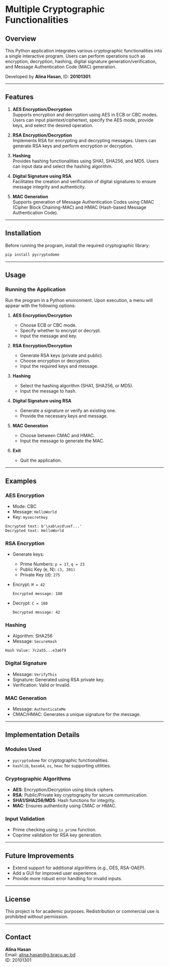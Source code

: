 # Multiple Cryptographic Functionalities

## Overview

This Python application integrates various cryptographic functionalities into a single interactive program. Users can perform operations such as encryption, decryption, hashing, digital signature generation/verification, and Message Authentication Code (MAC) generation.

Developed by **Alina Hasan**, ID: **20101301**.

---

## Features

1. **AES Encryption/Decryption**  
   Supports encryption and decryption using AES in ECB or CBC modes. Users can input plaintext/ciphertext, specify the AES mode, provide keys, and select the desired operation.

2. **RSA Encryption/Decryption**  
   Implements RSA for encrypting and decrypting messages. Users can generate RSA keys and perform encryption or decryption.

3. **Hashing**  
   Provides hashing functionalities using SHA1, SHA256, and MD5. Users can input data and select the hashing algorithm.

4. **Digital Signature using RSA**  
   Facilitates the creation and verification of digital signatures to ensure message integrity and authenticity.

5. **MAC Generation**  
   Supports generation of Message Authentication Codes using CMAC (Cipher Block Chaining-MAC) and HMAC (Hash-based Message Authentication Code).

---

## Installation

Before running the program, install the required cryptographic library:

```bash
pip install pycryptodome
```

---

## Usage

### Running the Application

Run the program in a Python environment. Upon execution, a menu will appear with the following options:

1. **AES Encryption/Decryption**
   
   - Choose ECB or CBC mode.
   - Specify whether to encrypt or decrypt.
   - Input the message and key.

2. **RSA Encryption/Decryption**
   
   - Generate RSA keys (private and public).
   - Choose encryption or decryption.
   - Input the required keys and message.

3. **Hashing**
   
   - Select the hashing algorithm (SHA1, SHA256, or MD5).
   - Input the message to hash.

4. **Digital Signature using RSA**
   
   - Generate a signature or verify an existing one.
   - Provide the necessary keys and message.

5. **MAC Generation**
   
   - Choose between CMAC and HMAC.
   - Input the message to generate the MAC.

6. **Exit**
   
   - Quit the application.

---

## Examples

### AES Encryption

- Mode: CBC
- Message: `HelloWorld`
- Key: `mysecretkey`

```plaintext
Encrypted text: b'\xab\xcd\xef...'
Decrypted text: HelloWorld
```

### RSA Encryption

- Generate keys:
  
  - Prime Numbers: `p = 17`, `q = 23`
  - Public Key (e, N): `(3, 391)`
  - Private Key (d): `275`

- Encrypt: `M = 42`
  
  ```plaintext
  Encrypted message: 180
  ```

- Decrypt: `C = 180`
  
  ```plaintext
  Decrypted message: 42
  ```

### Hashing

- Algorithm: SHA256
- Message: `SecureHash`

```plaintext
Hash Value: 7c2a55...e3a6f9
```

### Digital Signature

- Message: `VerifyThis`
- Signature: Generated using RSA private key.
- Verification: Valid or Invalid.

### MAC Generation

- Message: `AuthenticateMe`
- CMAC/HMAC: Generates a unique signature for the message.

---

## Implementation Details

### Modules Used

- `pycryptodome` for cryptographic functionalities.
- `hashlib`, `base64`, `os`, `hmac` for supporting utilities.

### Cryptographic Algorithms

- **AES**: Encryption/Decryption using block ciphers.
- **RSA**: Public/Private key cryptography for secure communication.
- **SHA1/SHA256/MD5**: Hash functions for integrity.
- **MAC**: Ensures authenticity using CMAC or HMAC.

### Input Validation

- Prime checking using `is_prime` function.
- Coprime validation for RSA key generation.

---

## Future Improvements

- Extend support for additional algorithms (e.g., DES, RSA-OAEP).
- Add a GUI for improved user experience.
- Provide more robust error handling for invalid inputs.

---

## License

This project is for academic purposes. Redistribution or commercial use is prohibited without permission.

---

## Contact

**Alina Hasan**  
Email: [alina.hasan@g.bracu.ac.bd]()  
ID: 20101301
